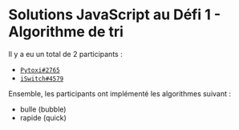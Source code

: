 # Solutions JavaScript au Défi 1 - Algorithme de tri

Il y a eu un total de 2 participants :

* [`Pytoxi#2765`](./pytoxi.js)
* [`iSwitch#4579`](./iswitch.ts)

Ensemble, les participants ont implémenté les algorithmes suivant :

* bulle (bubble)
* rapide (quick)
